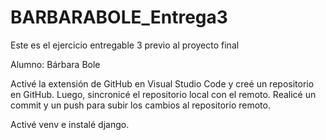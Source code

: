 # BARBARABOLE_Entrega3
Este es el ejercicio entregable 3 previo al proyecto final

Alumno: Bárbara Bole

Activé la extensión de GitHub en Visual Studio Code y creé un repositorio en GitHub. Luego, sincronicé el repositorio local con el remoto. Realicé un commit y un push para subir los cambios al repositorio remoto.

Activé venv e instalé django.




